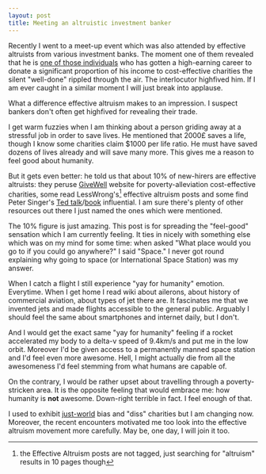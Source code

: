 ```yaml
---
layout: post
title: Meeting an altruistic investment banker
---
```


Recently I went to a meet-up event which was also attended by effective
altruists from various investment banks. The moment one of them revealed that
he is [one of those individuals][80000] who has gotten a high-earning career to donate a
significant proportion of his income to cost-effective charities the silent
"well-done" rippled through the air. The interlocutor highfived him. If I am
ever caught in a similar moment I will just break into applause.

What a difference effective altruism makes to an impression. I suspect bankers
don't often get highfived for revealing their trade.

I get warm fuzzies when I am thinking about a person griding away at a
stressful job in order to save lives. He mentioned that 2000£ saves a life,
though I know some charities claim $1000 per life ratio. He must have saved
dozens of lives already and will save many more. This gives me a reason to
feel good about humanity.

But it gets even better: he told us that about 10% of new-hirers are effective
altruists: they peruse [GiveWell][gw] website for poverty-alleviation
cost-effective charities, some read LessWrong's[^1] effective altruism posts
and some find Peter Singer's [Ted talk][talk]/[book][book] influential. I am
sure there's plenty of other resources out there I just named the ones which
were mentioned.

The 10% figure is just amazing. This post is for spreading the "feel-good"
sensation which I am currently feeling. It ties in nicely with something else
which was on my mind for some time: when asked "What place would you go to if
you could go anywhere?" I said "Space." I never got round explaining why going
to space (or International Space Station) was my answer.

When I catch a flight I still experience "yay for humanity" emotion.
Everytime. When I get home I read wiki about ailerons, about history of
commercial aviation, about types of jet there are. It fascinates me that we
invented jets and made flights accessible to the general public. Arguably I
should feel the same about smartphones and internet daily, but I don't.

And I would get the exact same "yay for humanity" feeling if a rocket
accelerated my body to a delta-v speed of 9.4km/s and put me in the low orbit.
Moreover I'd be given access to a permanently manned space station and I'd feel
even more awesome. Hell, I might actually die from all the awesomeness I'd feel
stemming from what humans are capable of.

On the contrary, I would be rather upset about travelling through a
poverty-stricken area. It is the opposite feeling that would embrace me: how
humanity is **not** awesome. Down-right terrible in fact. I feel enough of
that.

I used to exhibit [just-world][jw] bias and "diss" charities but I am changing
now. Moreover, the recent encounters motivated me too look into the effective
altruism movement more carefully. May be, one day, I will join it too.

[^1]: the Effective Altruism posts are not tagged, just searching for "altruism"
    results in 10 pages though

[gw]: http://www.givewell.org/
[80000]: https://80000hours.org/
[talk]: http://www.ted.com/talks/peter_singer_the_why_and_how_of_effective_altruism?language=en
[book]: http://www.amazon.co.uk/The-Life-You-Can-Save/dp/0330454587
[jw]: http://www.theguardian.com/lifeandstyle/2011/nov/11/oliver-burkeman-just-world-bias
